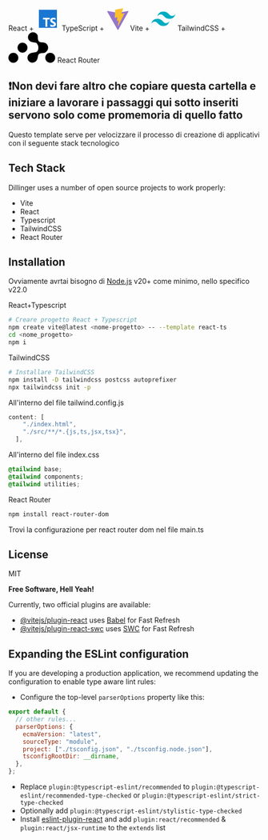 # <svg xmlns="http://www.w3.org/2000/svg" x="0px" y="0px" width="48" height="48" viewBox="0 0 48 48">

<path fill="#80deea" d="M24,34C11.1,34,1,29.6,1,24c0-5.6,10.1-10,23-10c12.9,0,23,4.4,23,10C47,29.6,36.9,34,24,34z M24,16	c-12.6,0-21,4.1-21,8c0,3.9,8.4,8,21,8s21-4.1,21-8C45,20.1,36.6,16,24,16z"></path><path fill="#80deea" d="M15.1,44.6c-1,0-1.8-0.2-2.6-0.7C7.6,41.1,8.9,30.2,15.3,19l0,0c3-5.2,6.7-9.6,10.3-12.4c3.9-3,7.4-3.9,9.8-2.5	c2.5,1.4,3.4,4.9,2.8,9.8c-0.6,4.6-2.6,10-5.6,15.2c-3,5.2-6.7,9.6-10.3,12.4C19.7,43.5,17.2,44.6,15.1,44.6z M32.9,5.4	c-1.6,0-3.7,0.9-6,2.7c-3.4,2.7-6.9,6.9-9.8,11.9l0,0c-6.3,10.9-6.9,20.3-3.6,22.2c1.7,1,4.5,0.1,7.6-2.3c3.4-2.7,6.9-6.9,9.8-11.9	c2.9-5,4.8-10.1,5.4-14.4c0.5-4-0.1-6.8-1.8-7.8C34,5.6,33.5,5.4,32.9,5.4z"></path><path fill="#80deea" d="M33,44.6c-5,0-12.2-6.1-17.6-15.6C8.9,17.8,7.6,6.9,12.5,4.1l0,0C17.4,1.3,26.2,7.8,32.7,19	c3,5.2,5,10.6,5.6,15.2c0.7,4.9-0.3,8.3-2.8,9.8C34.7,44.4,33.9,44.6,33,44.6z M13.5,5.8c-3.3,1.9-2.7,11.3,3.6,22.2	c6.3,10.9,14.1,16.1,17.4,14.2c1.7-1,2.3-3.8,1.8-7.8c-0.6-4.3-2.5-9.4-5.4-14.4C24.6,9.1,16.8,3.9,13.5,5.8L13.5,5.8z"></path><circle cx="24" cy="24" r="4" fill="#80deea"></circle>
</svg> React + <svg xmlns="http://www.w3.org/2000/svg" x="0px" y="0px" width="48" height="48" viewBox="0 0 48 48">
<rect width="36" height="36" x="6" y="6" fill="#1976d2"></rect><polygon fill="#fff" points="27.49,22 14.227,22 14.227,25.264 18.984,25.264 18.984,40 22.753,40 22.753,25.264 27.49,25.264"></polygon><path fill="#fff" d="M39.194,26.084c0,0-1.787-1.192-3.807-1.192s-2.747,0.96-2.747,1.986 c0,2.648,7.381,2.383,7.381,7.712c0,8.209-11.254,4.568-11.254,4.568V35.22c0,0,2.152,1.622,4.733,1.622s2.483-1.688,2.483-1.92 c0-2.449-7.315-2.449-7.315-7.878c0-7.381,10.658-4.469,10.658-4.469L39.194,26.084z"></path>
</svg> TypeScript + <svg xmlns="http://www.w3.org/2000/svg" x="0px" y="0px" width="48" height="48" viewBox="0 0 48 48">
<path fill="#9575cd" d="M44.86,9.976L25.023,45.448c-0.41,0.732-1.462,0.737-1.878,0.008L2.915,9.979 C2.462,9.185,3.141,8.223,4.041,8.384l19.859,3.55c0.127,0.023,0.256,0.022,0.383-0.001l19.443-3.544 C44.623,8.225,45.305,9.18,44.86,9.976z"></path><path fill="#fbc02d" d="M33.574,3.01L19.019,5.862c-0.239,0.047-0.416,0.25-0.431,0.493l-0.895,15.121 c-0.021,0.356,0.306,0.633,0.654,0.552l4.052-0.935c0.379-0.087,0.722,0.246,0.644,0.628l-1.204,5.895 c-0.081,0.397,0.291,0.736,0.679,0.618l2.503-0.76c0.388-0.118,0.761,0.222,0.679,0.62l-1.913,9.26 c-0.12,0.579,0.651,0.895,0.972,0.398l0.215-0.332l11.86-23.669c0.199-0.396-0.144-0.848-0.579-0.764l-4.171,0.805 c-0.392,0.076-0.725-0.289-0.615-0.673l2.722-9.438C34.301,3.299,33.967,2.933,33.574,3.01z"></path>
</svg>Vite + <svg xmlns="http://www.w3.org/2000/svg" x="0px" y="0px" width="48" height="48" viewBox="0 0 48 48">
<path fill="#00acc1" d="M24,9.604c-6.4,0-10.4,3.199-12,9.597c2.4-3.199,5.2-4.398,8.4-3.599 c1.826,0.456,3.131,1.781,4.576,3.247C27.328,21.236,30.051,24,36,24c6.4,0,10.4-3.199,12-9.598c-2.4,3.199-5.2,4.399-8.4,3.6 c-1.825-0.456-3.13-1.781-4.575-3.247C32.672,12.367,29.948,9.604,24,9.604L24,9.604z M12,24c-6.4,0-10.4,3.199-12,9.598 c2.4-3.199,5.2-4.399,8.4-3.599c1.825,0.457,3.13,1.781,4.575,3.246c2.353,2.388,5.077,5.152,11.025,5.152 c6.4,0,10.4-3.199,12-9.598c-2.4,3.199-5.2,4.399-8.4,3.599c-1.826-0.456-3.131-1.781-4.576-3.246C20.672,26.764,17.949,24,12,24 L12,24z"></path>
</svg> TailwindCSS + <svg width="94" height="61" viewBox="0 0 94 61" class="fill-gray-900" xmlns="http://www.w3.org/2000/svg"><path d="M72.7315 20.9357C70.0548 20.0941 68.6725 20.3778 65.8649 20.071C61.5246 19.5976 59.7954 17.9013 59.0619 13.5356C58.6514 11.0985 59.1361 7.53022 58.0881 5.32106C56.0839 1.10875 51.3943 -0.780439 46.6828 0.297843C42.7049 1.20956 39.3951 5.18518 39.2117 9.266C39.0021 13.9254 41.657 17.901 46.2156 19.273C48.3814 19.9261 50.6825 20.2548 52.9444 20.4214C57.0925 20.7238 57.4113 23.0297 58.5335 24.9277C59.2409 26.1243 59.9264 27.3034 59.9264 30.8714C59.9264 34.4394 59.2365 35.6185 58.5335 36.8151C57.4113 38.7087 56.0271 39.9491 51.879 40.2559C49.6171 40.4225 47.3116 40.7513 45.1502 41.4044C40.5916 42.7807 37.9367 46.7519 38.1463 51.4113C38.3297 55.4921 41.6395 59.4678 45.6174 60.3795C50.3289 61.4621 55.0185 59.5686 57.0227 55.3563C58.075 53.1471 58.6514 50.6443 59.0619 48.2072C59.7998 43.8414 61.5289 42.1451 65.8649 41.6717C68.6725 41.3649 71.5783 41.6717 74.2093 40.177C76.9895 38.1456 79.4734 35.0968 79.4734 30.8714C79.4734 26.6459 76.7967 22.2156 72.7315 20.9357Z" class="fill-red-brand"></path><path d="M28.1997 40.7739C22.7285 40.7739 18.2656 36.3027 18.2656 30.8213C18.2656 25.3399 22.7285 20.8687 28.1997 20.8687C33.6709 20.8687 38.1338 25.3399 38.1338 30.8213C38.1338 36.2983 33.6665 40.7739 28.1997 40.7739Z"></path><path d="M9.899 61C4.43661 60.9868 -0.0130938 56.498 2.89511e-05 51.0122C0.0132099 45.5353 4.4936 41.0773 9.96914 41.0948C15.4359 41.108 19.8856 45.5968 19.8681 51.0825C19.8549 56.5551 15.3745 61.0131 9.899 61Z"></path><path d="M83.7137 60.9998C78.2339 61.0304 73.7361 56.5901 73.7052 51.122C73.6747 45.632 78.1068 41.1258 83.5646 41.0949C89.0444 41.0643 93.5423 45.5046 93.5731 50.9727C93.6036 56.4583 89.1716 60.9689 83.7137 60.9998Z"></path></svg> React Router

## ❗Non devi fare altro che copiare questa cartella e iniziare a lavorare i passaggi qui sotto inseriti servono solo come promemoria di quello fatto

Questo template serve per velocizzare il processo di creazione di applicativi con il seguente stack tecnologico

## Tech Stack

Dillinger uses a number of open source projects to work properly:

- Vite
- React
- Typescript
- TailwindCSS
- React Router

## Installation

Ovviamente avrtai bisogno di [Node.js](https://nodejs.org/) v20+ come minimo, nello specifico v22.0

React+Typescript

```sh
# Creare progetto React + Typescript
npm create vite@latest <nome-progetto> -- --template react-ts
cd <nome_progetto>
npm i
```

TailwindCSS

```sh
# Installare TailwindCSS
npm install -D tailwindcss postcss autoprefixer
npx tailwindcss init -p
```

All'interno del file tailwind.config.js

```js
content: [
    "./index.html",
    "./src/**/*.{js,ts,jsx,tsx}",
  ],
```

All'interno del file index.css

```css
@tailwind base;
@tailwind components;
@tailwind utilities;
```

React Router

```sh
npm install react-router-dom
```

Trovi la configurazione per react router dom nel file main.ts

## License

MIT

**Free Software, Hell Yeah!**

Currently, two official plugins are available:

- [@vitejs/plugin-react](https://github.com/vitejs/vite-plugin-react/blob/main/packages/plugin-react/README.md) uses [Babel](https://babeljs.io/) for Fast Refresh
- [@vitejs/plugin-react-swc](https://github.com/vitejs/vite-plugin-react-swc) uses [SWC](https://swc.rs/) for Fast Refresh

## Expanding the ESLint configuration

If you are developing a production application, we recommend updating the configuration to enable type aware lint rules:

- Configure the top-level `parserOptions` property like this:

```js
export default {
  // other rules...
  parserOptions: {
    ecmaVersion: "latest",
    sourceType: "module",
    project: ["./tsconfig.json", "./tsconfig.node.json"],
    tsconfigRootDir: __dirname,
  },
};
```

- Replace `plugin:@typescript-eslint/recommended` to `plugin:@typescript-eslint/recommended-type-checked` or `plugin:@typescript-eslint/strict-type-checked`
- Optionally add `plugin:@typescript-eslint/stylistic-type-checked`
- Install [eslint-plugin-react](https://github.com/jsx-eslint/eslint-plugin-react) and add `plugin:react/recommended` & `plugin:react/jsx-runtime` to the `extends` list
